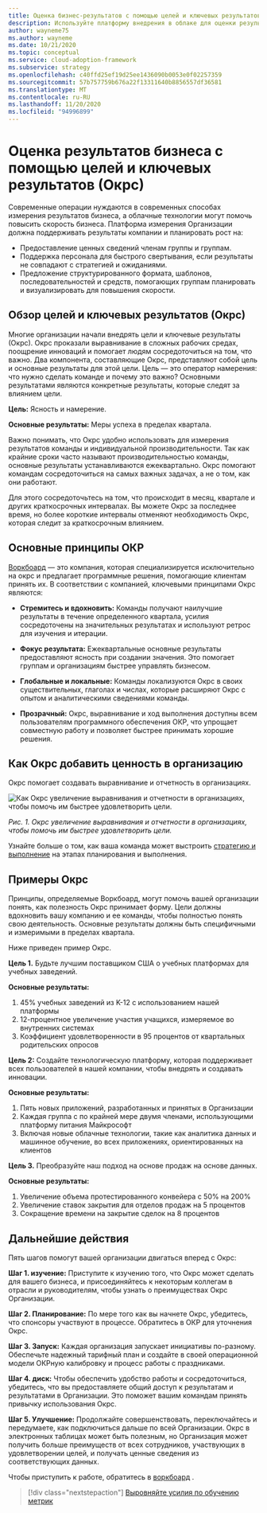 ```yaml
---
title: Оценка бизнес-результатов с помощью целей и ключевых результатов (Окрс)
description: Используйте платформу внедрения в облаке для оценки результатов бизнеса с помощью целей и ключевых результатов (Окрс).
author: wayneme75
ms.author: wayneme
ms.date: 10/21/2020
ms.topic: conceptual
ms.service: cloud-adoption-framework
ms.subservice: strategy
ms.openlocfilehash: c40ffd25ef19d25ee1436090b0053e0f02257359
ms.sourcegitcommit: 57b757759b676a22f13311640b8856557df36581
ms.translationtype: MT
ms.contentlocale: ru-RU
ms.lasthandoff: 11/20/2020
ms.locfileid: "94996899"
---
```

<!-- docutune:casing WorkBoard -->

# <a name="measure-business-outcomes-using-objectives-and-key-results-okrs"></a>Оценка результатов бизнеса с помощью целей и ключевых результатов (Окрс)

Современные операции нуждаются в современных способах измерения результатов бизнеса, а облачные технологии могут помочь повысить скорость бизнеса. Платформа измерения Организации должна поддерживать результаты компании и планировать рост на:

- Предоставление ценных сведений членам группы и группам.
- Поддержка персонала для быстрого свертывания, если результаты не совпадают с стратегией и ожиданиями.
- Предложение структурированного формата, шаблонов, последовательностей и средств, помогающих группам планировать и визуализировать для повышения скорости.

## <a name="an-overview-of-objectives-and-key-results-okrs"></a>Обзор целей и ключевых результатов (Окрс)

Многие организации начали внедрять цели и ключевые результаты (Окрс). Окрс проказали выравнивание в сложных рабочих средах, поощрение инноваций и помогает людям сосредоточиться на том, что важно. Два компонента, составляющие Окрс, представляют собой цель и основные результаты для этой цели. Цель — это оператор намерения: что нужно сделать команде и почему это важно? Основными результатами являются конкретные результаты, которые следят за влиянием цели.

**Цель:** Ясность и намерение.

**Основные результаты:** Меры успеха в пределах квартала.

Важно понимать, что Окрс удобно использовать для измерения результатов команды и индивидуальной производительности. Так как крайние сроки часто называют производительностью команды, основные результаты устанавливаются ежеквартально. Окрс помогают командам сосредоточиться на самых важных задачах, а не о том, как они работают.

Для этого сосредоточьтесь на том, что происходит в месяц, квартале и других краткосрочных интервалах. Вы можете Окрс за последнее время, но более короткие интервалы отменяют необходимость Окрс, которая следит за краткосрочным влиянием.

## <a name="okr-key-principles"></a>Основные принципы ОКР

[Воркбоард](https://www.workboard.com) — это компания, которая специализируется исключительно на окрс и предлагает программные решения, помогающие клиентам принять их. В соответствии с компанией, ключевыми принципами Окрс являются:

- **Стремитесь и вдохновить:** Команды получают наилучшие результаты в течение определенного квартала, усилия сосредоточены на значительных результатах и используют ретрос для изучения и итерации.

- **Фокус результата:** Ежеквартальные основные результаты предоставляют ясность при создании значения. Это помогает группам и организациям быстрее управлять бизнесом.

- **Глобальные и локальные:** Команды локализуются Окрс в своих существительных, глаголах и числах, которые расширяют Окрс с опытом и аналитическими сведениями команды.

- **Прозрачный:** Окрс, выравнивание и ход выполнения доступны всем пользователям программного обеспечения ОКР, что упрощает совместную работу и позволяет быстрее принимать хорошие решения.

## <a name="how-okrs-add-value-to-an-organization"></a>Как Окрс добавить ценность в организацию

Окрс помогает создавать выравнивание и отчетность в организациях.

![Как Окрс увеличение выравнивания и отчетности в организациях, чтобы помочь им быстрее удовлетворить цели.](../../_images/strategy/OKR.jpg)

_Рис. 1. Окрс увеличение выравнивания и отчетности в организациях, чтобы помочь им быстрее удовлетворить цели._

Узнайте больше о том, как ваша команда может выстроить [стратегию и выполнение](https://www.workboard.com/blog/execution-vs-strategy.php) на этапах планирования и выполнения.

## <a name="examples-of-okrs"></a>Примеры Окрс

Принципы, определяемые Воркбоард, могут помочь вашей организации понять, как полезность Окрс принимает форму. Цели должны вдохновить вашу компанию и ее команды, чтобы полностью понять свою деятельность. Основные результаты должны быть специфичными и измеримыми в пределах квартала.

Ниже приведен пример Окрс.

**Цель 1.** Будьте лучшим поставщиком США о учебных платформах для учебных заведений.

**Основные результаты:**

1. 45% учебных заведений из K-12 с использованием нашей платформы
1. 12-процентное увеличение участия учащихся, измеряемое во внутренних системах
1. Коэффициент удовлетворенности в 95 процентов от квартальных родительских опросов

**Цель 2:** Создайте технологическую платформу, которая поддерживает всех пользователей в нашей компании, чтобы внедрять и создавать инновации.

**Основные результаты:**

1. Пять новых приложений, разработанных и принятых в Организации
1. Каждая группа с по крайней мере двумя членами, использующими платформу питания Майкрософт
1. Включая новые облачные технологии, такие как аналитика данных и машинное обучение, во всех приложениях, ориентированных на клиентов

**Цель 3.** Преобразуйте наш подход на основе продаж на основе данных.

**Основные результаты:**

1. Увеличение объема протестированного конвейера с 50% на 200%
1. Увеличение ставок закрытия для отделов продаж на 5 процентов
1. Сокращение времени на закрытие сделок на 8 процентов

## <a name="next-steps"></a>Дальнейшие действия

Пять шагов помогут вашей организации двигаться вперед с Окрс:

**Шаг 1. изучение:** Приступите к изучению того, что Окрс может сделать для вашего бизнеса, и присоединяйтесь к некоторым коллегам в отрасли и руководителям, чтобы узнать о преимуществах Окрс Организации.

**Шаг 2. Планирование:** По мере того как вы начнете Окрс, убедитесь, что спонсоры участвуют в процессе. Обратитесь в ОКР для уточнения Окрс.

**Шаг 3. Запуск:** Каждая организация запускает инициативы по-разному. Обеспечьте надежный тарифный план и создайте в своей операционной модели ОКРную калибровку и процесс работы с праздниками.

**Шаг 4. диск:** Чтобы обеспечить удобство работы и сосредоточиться, убедитесь, что вы предоставляете общий доступ к результатам и результатами в Организации. Это поможет вашим командам принять привычку использования Окрс.

**Шаг 5. Улучшение:** Продолжайте совершенствовать, переключайтесь и передумаете, как подключиться дальше по всей Организации. Окрс в электронных таблицах может быть полезным, но Организация может получить больше преимуществ от всех сотрудников, участвующих в удовлетворении целей, и получать ценные сведения из соответствующих данных.

Чтобы приступить к работе, обратитесь в [воркбоард](https://appsource.microsoft.com/en-us/marketplace/co-sell/SOL-31525-NGJ) .

> [!div class="nextstepaction"]
> [Выровняйте усилия по обучению метрик](../learning-metrics.md)
